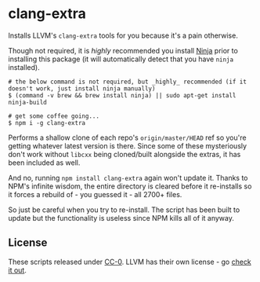 # clang-extra

Installs LLVM's `clang-extra` tools for you because it's a pain otherwise.

Though not required, it is _highly_ recommended you install [Ninja](https://ninja-build.org/) prior to installing this package (it will automatically detect that you have `ninja` installed).

```console
# the below command is not required, but _highly_ recommended (if it doesn't work, just install ninja manually)
$ (command -v brew && brew install ninja) || sudo apt-get install ninja-build

# get some coffee going...
$ npm i -g clang-extra
```

Performs a shallow clone of each repo's `origin/master/HEAD` ref so you're getting whatever latest version is there. Since some of these mysteriously don't work without `libcxx` being cloned/built alongside the extras, it has been included as well.

And no, running `npm install clang-extra` again won't update it. Thanks to NPM's infinite wisdom, the entire directory is cleared before it re-installs so it forces a rebuild of - you guessed it - all 2700+ files.

So just be careful when you try to re-install. The script has been built to update but the functionality is useless since NPM kills all of it anyway.

## License
These scripts released under [CC-0](https://creativecommons.org/publicdomain/zero/1.0/). LLVM has their own license - go [check it out](http://llvm.org/docs/DeveloperPolicy.html).
